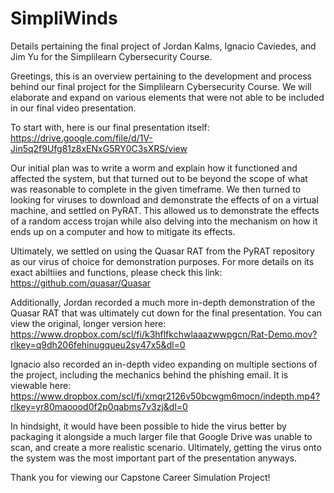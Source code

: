 # SimpliWinds
Details pertaining the final project of Jordan Kalms, Ignacio Caviedes, and Jim Yu for the Simplilearn Cybersecurity Course.

Greetings, this is an overview pertaining to the development and process behind our final project for the Simplilearn Cybersecurity Course. We will elaborate and expand on various elements that were not able to be included in our final video presentation.

To start with, here is our final presentation itself: https://drive.google.com/file/d/1V-Jin5q2f9Ufg81z8xENxG5RY0C3sXRS/view

Our initial plan was to write a worm and explain how it functioned and affected the system, but that turned out to be beyond the scope of what was reasonable to complete in the given timeframe. We then turned to looking for viruses to download and demonstrate the effects of on a virtual machine, and settled on PyRAT. This allowed us to demonstrate the effects of a random access trojan while also delving into the mechanism on how it ends up on a computer and how to mitigate its effects.

Ultimately, we settled on using the Quasar RAT from the PyRAT repository as our virus of choice for demonstration purposes. For more details on its exact abiltiies and functions, please check this link: https://github.com/quasar/Quasar

Additionally, Jordan recorded a much more in-depth demonstration of the Quasar RAT that was ultimately cut down for the final presentation. You can view the original, longer version here: https://www.dropbox.com/scl/fi/k3hflfkchwlaaazwwpgcn/Rat-Demo.mov?rlkey=q9dh206fehinugqueu2sy47x5&dl=0

Ignacio also recorded an in-depth video expanding on multiple sections of the project, including the mechanics behind the phishing email. It is viewable here: https://www.dropbox.com/scl/fi/xmqr2126v50bcwgm6mocn/indepth.mp4?rlkey=yr80maoood0f2p0qabms7v3zj&dl=0

In hindsight, it would have been possible to hide the virus better by packaging it alongside a much larger file that Google Drive was unable to scan, and create a more realistic scenario. Ultimately, getting the virus onto the system was the most important part of the presentation anyways.

Thank you for viewing our Capstone Career Simulation Project! 
